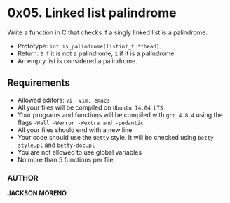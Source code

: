 # 0x05. Linked list palindrome

Write a function in C that checks if a singly linked list is a palindrome.

+ Prototype: `int is_palindrome(listint_t **head);`
+ Return: `0` if it is not a palindrome, `1` if it is a palindrome
+ An empty list is considered a palindrome.


## Requirements

+ Allowed editors: `vi, vim, emacs`
+ All your files will be compiled on `Ubuntu 14.04 LTS`
+ Your programs and functions will be compiled with `gcc 4.8.4` using the flags `-Wall -Werror -Wextra and -pedantic`
+ All your files should end with a new line
+ Your code should use the `Betty` style. It will be checked using `betty-style.pl` and `betty-doc.pl`
+ You are not allowed to use global variables
+ No more than 5 functions per file


### AUTHOR
**JACKSON MORENO**